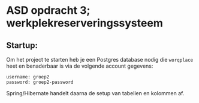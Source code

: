 # ASD opdracht 3; werkplekreserveringssysteem
## Startup:
Om het project te starten heb je een Postgres database nodig die ```worqplace``` heet en benaderbaar is via de volgende
account gegevens:
```properties
username: groep2
password: groep2-password
```
Spring/Hibernate handelt daarna de setup van tabellen en kolommen af.